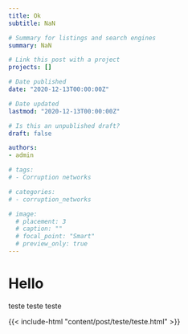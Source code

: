 ```yaml
---
title: Ok
subtitle: NaN

# Summary for listings and search engines
summary: NaN

# Link this post with a project
projects: []

# Date published
date: "2020-12-13T00:00:00Z"

# Date updated
lastmod: "2020-12-13T00:00:00Z"

# Is this an unpublished draft?
draft: false

authors:
- admin

# tags:
# - Corruption networks

# categories:
# - corruption_networks

# image:
  # placement: 3
  # caption: ""
  # focal_point: "Smart"
  # preview_only: true
---
```


# Hello

teste teste teste

{{< include-html "content/post/teste/teste.html" >}}
